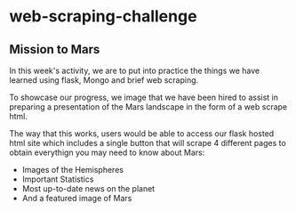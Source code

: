 # web-scraping-challenge

## Mission to Mars

In this week's activity, we are to put into practice the things we have learned using flask, Mongo and brief web scraping. 

To showcase our progress, we image that we have been hired to assist in preparing a presentation of the Mars landscape in the form of a web scrape html. 

The way that this works, users would be able to access our flask hosted html site which includes a single button that will scrape 4 different pages to 
obtain everythign you may need to know about Mars:

  - Images of the Hemispheres
  - Important Statistics
  - Most up-to-date news on the planet
  - And a featured image of Mars



